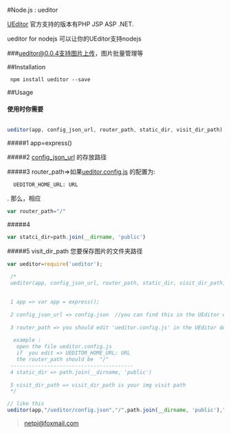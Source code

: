 #Node.js : ueditor


[UEditor](https://github.com/fex-team/ueditor) 官方支持的版本有PHP JSP ASP .NET.

ueditor for nodejs 可以让你的UEditor支持nodejs 


###ueditor@0.0.4支持图片上传，图片批量管理等

##Installation

```
 npm install ueditor --save

```

##Usage

#### 使用时你需要
```javascript

ueditor(app, config_json_url, router_path, static_dir, visit_dir_path)

```
#####1 app=express()

#####2 [config_json_url](https://github.com/netpi/ueditor-1/blob/dev-1.5.0/php/config.json) 的存放路径

#####3 router_path=>如果[ueditor.config.js](https://github.com/netpi/ueditor-1/blob/dev-1.5.0/ueditor.config.js)  的配置为:
```
  UEDITOR_HOME_URL: URL
``` 
. 那么，相应
```javascript
var router_path="/"

```
  
#####4 
```javascript 
var statci_dir=path.join(__dirname, 'public')
```
#####5 visit_dir_path 您要保存图片的文件夹路径
```javascript
var ueditor=require('ueditor');

 /*
 ueditor(app, config_json_url, router_path, static_dir, visit_dir_path)
 
 
 1 app => var app = express();
 
 2 config_json_url => config.json  //you can find this in the UEditor demo
 
 3 router_path => you should edit 'ueditor.config.js' in the UEditor demo
 
  example : 
   open the file ueditor.config.js
   if  you edit => UEDITOR_HOME_URL: URL
   the router_path should be  "/"
 ----------------------------------------
 4 static_dir => path.join(__dirname, 'public')
 
 5 visit_dir_path => visit_dir_path is your img visit path 
 */

// like this
ueditor(app,"/ueditor/config.json","/",path.join(__dirname, 'public'),"/upload")

```
>netpi@foxmail.com
